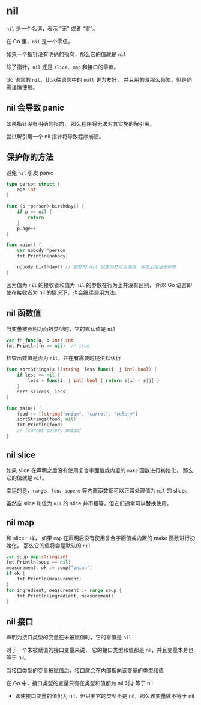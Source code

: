 # nil

`nil` 是一个名词，表示 “无” 或者 “零”。

在 Go 里，`nil` 是一个零值。

如果一个指针没有明确的指向，那么它的值就是  `nil`

除了指针，`nil` 还是 `slice`、`map` 和接口的零值。

Go 语言的 `nil`，比以往语言中的 `null` 更为友好，
并且用的没那么频繁，但是仍需谨慎使用。

## nil 会导致 panic

如果指针没有明确的指向，
那么程序将无法对其实施的解引用。

尝试解引用一个 nil 指针将导致程序崩溃。

## 保护你的方法

避免 `nil` 引发 panic

```go
type person struct {
	age int
}

func (p *person) birthday() {
	if p == nil {
		return
	}
	p.age++
}

func main() {
	var nobody *person
	fmt.Println(nobody)

	nobody.birthday() // 虽然时 nil 但是仍然可以调用，本质上相当于传参
}
```

因为值为 `nil` 的接收者和值为 `nil` 的参数在行为上并没有区别，
所以 Go 语言即使在接收者为 nil 的情况下，也会继续调用方法。

## nil 函数值

当变量被声明为函数类型时，它的默认值是 `nil`

```go
var fn func(a, b int) int
fmt.Println(fn == nil)  // true
```

检查函数值是否为 `nil`，并在有需要时提供默认行

```go
func sortStrings(s []string, less func(i, j int) bool) {
    if less == nil {
        less = func(i, j int) bool { return s[i] < s[j] }
    }
    sort.Slice(s, less)
}

func main() {
    food := []string{"onion", "carrot", "celery"}
    sortStrings(food, nil)
    fmt.Println(food)
    // [carrot celery onion]
}
```

## nil slice

如果 slice 在声明之后没有使用复合字面值或内置的 `make` 函数进行初始化，
那么它的值就是 `nil`。

幸运的是，`range`、`len`、`append` 等内置函数都可以正常处理值为 `nil` 的 slice。

虽然空 slice 和值为 `nil` 的 slice 并不相等，但它们通常可以替换使用。

## nil map

和 slice一样，
如果 `map` 在声明后没有使用复合字面值或内置的 make 函数进行初始化，
那么它的值将会是默认的 `nil`

```go
var soup map[string]int
fmt.Println(soup == nil)
measurement, ok := soup["onion"]
if ok {
    fmt.Println(measurement)
}
for ingredient, measurement := range soup {
    fmt.Println(ingredient, measurement)
}
```

## nil 接口

声明为接口类型的变量在未被赋值时，它的零值是 `nil`

对于一个未被赋值的接口变量来说，
它的接口类型和值都是 nil，并且变量本身也等于 nil。

当接口类型的变量被赋值后，接口就会在内部指向该变量的类型和值

在 Go 中，接口类型的变量只有在类型和值都为 nil 时才等于 nil
- 即使接口变量的值仍为 nil，但只要它的类型不是 nil，那么该变量就不等于 nil






